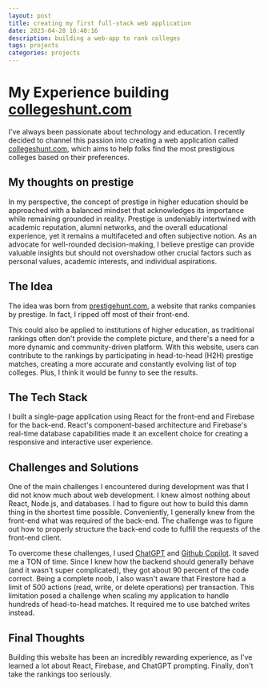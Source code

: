 ```yaml
---
layout: post
title: creating my first full-stack web application
date: 2023-04-28 16:40:16
description: building a web-app to rank colleges
tags: projects
categories: projects
---
```


# My Experience building [collegeshunt.com](https://collegeshunt.com)

I've always been passionate about technology and education. I recently decided to channel this passion into creating a web application called [collegeshunt.com](https://collegeshunt.com), which aims to help folks find the most prestigious colleges based on their preferences.

## My thoughts on prestige

In my perspective, the concept of prestige in higher education should be approached with a balanced mindset that acknowledges its importance while remaining grounded in reality. Prestige is undeniably intertwined with academic reputation, alumni networks, and the overall educational experience, yet it remains a multifaceted and often subjective notion. As an advocate for well-rounded decision-making, I believe prestige can provide valuable insights but should not overshadow other crucial factors such as personal values, academic interests, and individual aspirations.

## The Idea

The idea was born from [prestigehunt.com](https://prestige.com), a website that ranks companies by prestige. In fact, I ripped off most of their front-end.

This could also be applied to institutions of higher education, as traditional rankings often don't provide the complete picture, and there's a need for a more dynamic and community-driven platform. With this website, users can contribute to the rankings by participating in head-to-head (H2H) prestige matches, creating a more accurate and constantly evolving list of top colleges. Plus, I think it would be funny to see the results.

## The Tech Stack

I built a single-page application using React for the front-end and Firebase for the back-end. React's component-based architecture and Firebase's real-time database capabilities made it an excellent choice for creating a responsive and interactive user experience.

## Challenges and Solutions

One of the main challenges I encountered during development was that I did not know much about web development. I knew almost nothing about React, Node.js, and databases. I had to figure out how to build this damn thing in the shortest time possible. Conveniently, I generally knew from the front-end what was required of the back-end. The challenge was to figure out how to properly structure the back-end code to fulfill the requests of the front-end client.

To overcome these challenges, I used [ChatGPT](https://chat.openai.com/) and [Github Copilot](https://github.com/features/copilot). It saved me a TON of time. Since I knew how the backend should generally behave (and it wasn't super complicated), they got about 90 percent of the code correct. Being a complete noob, I also wasn't aware that Firestore had a limit of 500 actions (read, write, or delete operations) per transaction. This limitation posed a challenge when scaling my application to handle hundreds of head-to-head matches. It required me to use batched writes instead.

## Final Thoughts

Building this website has been an incredibly rewarding experience, as I've learned a lot about React, Firebase, and ChatGPT prompting. Finally, don't take the rankings too seriously.
